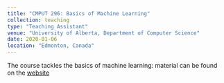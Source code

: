 ```yaml
---
title: "CMPUT 296: Basics of Machine Learning"
collection: teaching
type: "Teaching Assistant"
venue: "University of Alberta, Department of Computer Science"
date: 2020-01-06
location: "Edmonton, Canada"
---
```


The course tackles the basics of machine learning: material can be found on the [website](https://marthawhite.github.io/mlbasics/)

